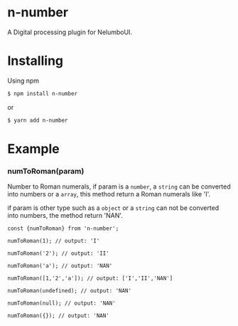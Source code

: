 # n-number
A Digital processing plugin for NelumboUI.
# Installing
Using npm
```bash
$ npm install n-number
```
or
```bash
$ yarn add n-number
```
# Example
### numToRoman(param) 
Number to Roman numerals,
if param is a `number`, a `string` can be converted into numbers or a `array`,
this method return a Roman numerals like 'I'.

if param is other type such as a `object` or a `string` can not be converted into numbers,
the method return 'NAN'.
```ecmascript 6
const {numToRoman} from 'n-number';

numToRoman(1); // output: 'I'

numToRoman('2'); // output: 'II'

numToRoman('a'); // output: 'NAN'

numToRoman([1,'2','a']); // output: ['I','II','NAN']

numToRoman(undefined); // output: 'NAN'

numToRoman(null); // output: 'NAN'

numToRoman({}); // output: 'NAN'
```